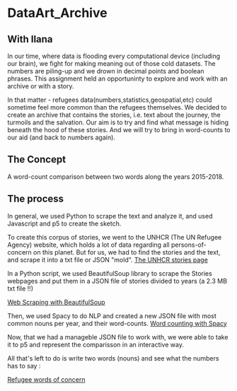 # DataArt_Archive
## With Ilana

In our time, where data is flooding every computational device (including our brain), we fight for making meaning out of those cold datasets. The numbers are piling-up and we drown in decimal points and boolean phrases. This assignment held an opportuninty to explore and work with an archive or with a story. 

In that matter - refugees data(numbers,statistics,geospatial,etc) could sometime feel more common than the refugees themselves. We decided to create an archive that contains the stories, i.e. text about the journey, the turmoils and the salvation. 
Our aim is to try and find what message is hiding beneath the hood of these stories. And we will try to bring in word-counts to our aid (and back to numbers again).

## The Concept
A word-count comparison between two words along the years 2015-2018.

## The process
In general, we used Python to scrape the text and analyze it, and used Javascript and p5 to create the sketch.

To create this corpus of stories, we went to the UNHCR (The UN Refugee Agency) website, which holds a lot of data regarding all persons-of-concern on this planet. But for us, we had to find the stories and the text, and scrape it into a txt file or JSON "mold".
[The UNHCR stories page](http://www.unhcr.org/en-us/stories.html)

In a Python script, we used BeautifulSoup library to scrape the Stories webpages and put them in a JSON file of stories divided to years (a 2.3 MB txt file !!)

[Web Scraping with BeautifulSoup](https://github.com/YoolTheFool/DataArt_Archive/blob/master/web_scrape_data_art_json.ipynb)

Then, we used Spacy to do NLP and created a new JSON file with most common nouns per year, and their word-counts.
[Word counting with Spacy](https://github.com/YoolTheFool/DataArt_Archive/blob/master/word_count.ipynb)

Now, that we had a manageble JSON file to work with, we were able to take it to p5 and represent the comparisson in an interactive way.

All that's left to do is write two words (nouns) and see what the numbers has to say : 

[Refugee words of concern](https://yoolthefool.github.io/DataArt_Archive/)
